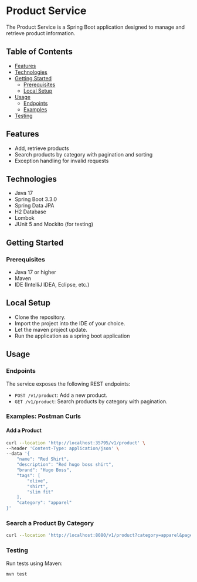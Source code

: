 # Product Service

The Product Service is a Spring Boot application designed to manage and retrieve product information.

## Table of Contents

- [Features](#features)
- [Technologies](#technologies)
- [Getting Started](#getting-started)
    - [Prerequisites](#prerequisites)
    - [Local Setup](#local-setup)
- [Usage](#usage)
    - [Endpoints](#endpoints)
    - [Examples](#examples)
- [Testing](#testing)

## Features

- Add, retrieve products
- Search products by category with pagination and sorting
- Exception handling for invalid requests

## Technologies

- Java 17
- Spring Boot 3.3.0
- Spring Data JPA
- H2 Database
- Lombok
- JUnit 5 and Mockito (for testing)

## Getting Started

### Prerequisites

- Java 17 or higher
- Maven
- IDE (IntelliJ IDEA, Eclipse, etc.)


## Local Setup

- Clone the repository.
- Import the project into the IDE of your choice.
- Let the maven project update.
- Run the application as a spring boot application

## Usage

### Endpoints

The service exposes the following REST endpoints:

- `POST /v1/product`: Add a new product.
- `GET /v1/product`: Search products by category with pagination.

### Examples: Postman Curls

#### Add a Product 

```bash
curl --location 'http://localhost:35795/v1/product' \
--header 'Content-Type: application/json' \
--data '{
    "name": "Red Shirt",
    "description": "Red hugo boss shirt",
    "brand": "Hugo Boss",
    "tags": [
        "olive",
        "shirt",
        "slim fit"
    ],
    "category": "apparel"
}'
```

### Search a Product By Category

```bash
curl --location 'http://localhost:8080/v1/product?category=apparel&page=0&size=5'
```

### Testing

Run tests using Maven:

```bash
mvn test
```
